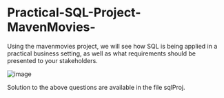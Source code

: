 # Practical-SQL-Project-MavenMovies-
Using the mavenmovies project, we will see how SQL is being applied in a practical business setting, as well as what requirements should be presented to your stakeholders.

![image](https://github.com/PrernaKK/Practical-SQL-Project-MavenMovies-/assets/146557097/6cd7cfa7-8948-47a0-a46f-b2ff5d3e207e)

Solution to the above questions are available in the file sqlProj.

